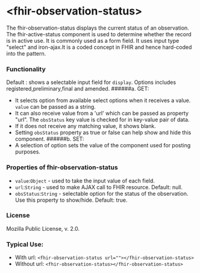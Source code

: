 # \<fhir-observation-status\>

The fhir-observation-status displays the current status of an observation. 
The fhir-active-status component is used to determine whether the record is in active use. It is commonly used
as a form field. It uses input type "select" and iron-ajax.It is a coded concept in FHIR and hence hard-coded into the pattern.

### Functionality
  Default : shows a selectable input field for `display`. Options includes registered,preliminary,final and amended.
 ######a. GET:
 * It selects option from available select options when it receives a value. `value` can be passed as a string.
 * It can also receive value from a 'url' which can be passed as property "url". The `obsStatus` key value is checked for  in key-value pair of data.
  * If it does not receive any matching value, it shows blank.
 * Setting `obsStatus` property as true or false can help show and hide this component.
 ######b. SET:
 * A selection of option sets the value of the component used for posting purposes.

### Properties of fhir-observation-status
 * `value`:`Object` - used to take the input value of each field.
 * `url`:`String` - used to make AJAX call to FHIR resource. Default: null.
 * `obsStatus`:`String` - selectable option for the status of the observation. Use this property to show/hide. Default: true.
 ### License
 Mozilla Public License, v. 2.0.
 
 ### Typical Use:
 * With url:
 `<fhir-observation-status url=""></fhir-observation-status>`
 * Without url:
  `<fhir-observation-status></fhir-observation-status>`
